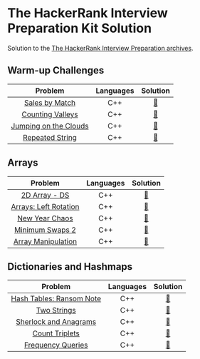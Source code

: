 # The HackerRank Interview Preparation Kit Solution
Solution to the [The HackerRank Interview Preparation archives](https://www.hackerrank.com/interview/interview-preparation-kit).

## Warm-up Challenges 
| Problem | Languages | Solution |
| :-: | :-: | :-: |
| [Sales by Match](https://www.hackerrank.com/challenges/sock-merchant/problem?isFullScreen=true&h_l=interview&playlist_slugs%5B%5D=interview-preparation-kit&playlist_slugs%5B%5D=warmup) | C++ | [:link:](https://github.com/tox480/Hackerrank-Interview-Prepation-Kit-Solution/tree/main/src/Sales%20by%20Match) |
| [Counting Valleys](https://www.hackerrank.com/challenges/counting-valleys/problem?isFullScreen=true&h_l=interview&playlist_slugs%5B%5D=interview-preparation-kit&playlist_slugs%5B%5D=warmup) | C++ | [:link:](https://github.com/tox480/Hackerrank-Interview-Prepation-Kit-Solution/tree/main/src/Counting%20Valleys) |
| [Jumping on the Clouds](https://www.hackerrank.com/challenges/jumping-on-the-clouds/problem?isFullScreen=true&h_l=interview&playlist_slugs%5B%5D=interview-preparation-kit&playlist_slugs%5B%5D=warmup) | C++ | [:link:](https://github.com/tox480/Hackerrank-Interview-Prepation-Kit-Solution/tree/main/src/Jumping%20on%20the%20Clouds) |
| [Repeated String](https://www.hackerrank.com/challenges/repeated-string/problem?isFullScreen=true&h_l=interview&playlist_slugs%5B%5D=interview-preparation-kit&playlist_slugs%5B%5D=warmup) | C++ | [:link:](https://github.com/tox480/Hackerrank-Interview-Prepation-Kit-Solution/tree/main/src/Repeated%20String) |

## Arrays
| Problem | Languages | Solution |
| :-: | :-: | :-: |
| [2D Array - DS](https://www.hackerrank.com/challenges/2d-array/problem?isFullScreen=true&h_l=interview&playlist_slugs%5B%5D=interview-preparation-kit&playlist_slugs%5B%5D=arrays) | C++ | [:link:](https://github.com/tox480/Hackerrank-Interview-Prepation-Kit-Solution/tree/main/src/2D%20Array%20-%20DS) |
| [Arrays: Left Rotation](https://www.hackerrank.com/challenges/ctci-array-left-rotation/problem?isFullScreen=true&h_l=interview&playlist_slugs%5B%5D=interview-preparation-kit&playlist_slugs%5B%5D=arrays) | C++ | [:link:](https://github.com/tox480/Hackerrank-Interview-Prepation-Kit-Solution/tree/main/src/Left%20Rotation) |
| [New Year Chaos](https://www.hackerrank.com/challenges/new-year-chaos/problem?isFullScreen=true&h_l=interview&playlist_slugs%5B%5D=interview-preparation-kit&playlist_slugs%5B%5D=arrays) | C++ | [:link:](https://github.com/tox480/Hackerrank-Interview-Prepation-Kit-Solution/tree/main/src/New%20Year%20Chaos) |
| [Minimum Swaps 2](https://www.hackerrank.com/challenges/minimum-swaps-2/problem?isFullScreen=true&h_l=interview&playlist_slugs%5B%5D=interview-preparation-kit&playlist_slugs%5B%5D=arrays) | C++ | [:link:](https://github.com/tox480/Hackerrank-Interview-Prepation-Kit-Solution/tree/main/src/Minimum%20Swaps%202) |
| [Array Manipulation](https://www.hackerrank.com/challenges/crush/problem?isFullScreen=true&h_l=interview&playlist_slugs%5B%5D=interview-preparation-kit&playlist_slugs%5B%5D=arrays) | C++ | [:link:](https://github.com/tox480/Hackerrank-Interview-Prepation-Kit-Solution/tree/main/src/Array%20Manipulation) |

## Dictionaries and Hashmaps
| Problem | Languages | Solution |
| :-: | :-: | :-: |
| [Hash Tables: Ransom Note](https://www.hackerrank.com/challenges/ctci-ransom-note/problem?isFullScreen=true&h_l=interview&playlist_slugs%5B%5D=interview-preparation-kit&playlist_slugs%5B%5D=dictionaries-hashmaps) | C++ | [:link:](https://github.com/tox480/Hackerrank-Interview-Prepation-Kit-Solution/tree/main/src/Ransom%20Note) |
| [Two Strings](https://www.hackerrank.com/challenges/two-strings/problem?isFullScreen=true&h_l=interview&playlist_slugs%5B%5D=interview-preparation-kit&playlist_slugs%5B%5D=dictionaries-hashmaps) | C++ | [:link:](https://github.com/tox480/Hackerrank-Interview-Prepation-Kit-Solution/tree/main/src/Two%20Strings) |
| [Sherlock and Anagrams](https://www.hackerrank.com/challenges/sherlock-and-anagrams/problem?isFullScreen=true&h_l=interview&playlist_slugs%5B%5D=interview-preparation-kit&playlist_slugs%5B%5D=dictionaries-hashmaps) | C++ | [:link:](https://github.com/tox480/Hackerrank-Interview-Prepation-Kit-Solution/tree/main/src/Sherlock%20and%20Anagrams) |
| [Count Triplets](https://www.hackerrank.com/challenges/count-triplets-1/problem?isFullScreen=true&h_l=interview&playlist_slugs%5B%5D=interview-preparation-kit&playlist_slugs%5B%5D=dictionaries-hashmaps) | C++ | [:link:](https://github.com/tox480/Hackerrank-Interview-Prepation-Kit-Solution/tree/main/src/Count%20Triplets) |
| [Frequency Queries](https://www.hackerrank.com/challenges/frequency-queries/problem?isFullScreen=true&h_l=interview&playlist_slugs%5B%5D=interview-preparation-kit&playlist_slugs%5B%5D=dictionaries-hashmaps) | C++ | [:link:](https://github.com/tox480/Hackerrank-Interview-Prepation-Kit-Solution/tree/main/src/Count%20Triplets) |



